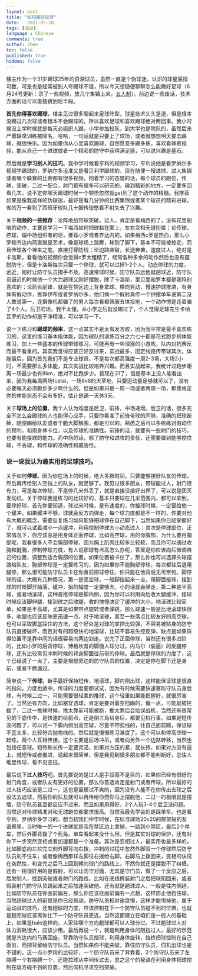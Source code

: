 ```yaml
---
layout: post
title: "如何踢好足球"
date:   2021-05-18
tags: [运动]
language : Chinese
comments: true
author: Zhen
toc: false
published: true
hidden: false
---
```

楼主作为一个31岁踢球25年的资深球员，虽然一直是个伪球迷，认识的球星屈指可数，可是也是经常被别人夸踢球不错，所以今天想随便聊聊怎么能踢好足球（6月24号更新：录了一些视频，放几个集锦上来，[五人制](https://youtu.be/bkG8e7fobQc)）。前边说一些废话，技术方面的话可以直接跳到后半段。

**首先你得喜欢踢球**，楼主见过很多聊起来足球阵型，球星技术头头是道，但是根本没踢过几次球或者根本不会踢球的，所以喜欢足球和喜欢踢球绝对两回事。我小时候没上学时候就是每天必组织人踢，小学参加校队，到大学也是院队的，虽然后来严重缺席训练被除名，哈哈，一句话就是只要上了球场，或者就想想明天要去踢球，就很快乐。因为如果你从心里喜欢踢球，自然愿意多踢多练，喜欢看球赛视频，能从自己一个进球或者一个精彩的防守中获得满足感，可以说兴趣是基石。

然后就是**学习别人的技巧**。我中学时候看亨利的视频学习，亨利说他是看罗纳尔多视频学踢球的，罗纳尔多没准又是看贝利学踢球的，现在随便一搜进球、过人集锦或者哪个联赛的比赛都有很多视频，抱着学习的态度的话，每个球员的跑位，传球，突破，二过一配合，射门都有很多可以研究的，碰到精彩的地方，一定要多回看几次，说不定你哪天踢球时候一个顿悟忽然就get到了这个动作的精髓。我推荐如果是像我这样的伪球迷，最好是看几分钟的比赛集锦或者某个球员的精彩进球，省的万一看到了西班牙球队几十脚传球憋着不射失去了兴趣。

关于**视频的一些推荐**：论阵地战带球突破，过人，肯定是看梅西的了，没有花里胡哨的动作，主要是学习一下梅西如何把球黏在脚上，左右变相无缝衔接；论传球，控球，偏中场组织者的话，推荐小罗或者齐达内的，如果梅西c罗是热血，那么小罗和齐达内简直就是艺术，像是球场上跳舞，球到了脚下，基本不可能被抢走，而且传球各个神来之笔，直接打穿防线；论边路突破，长途奔袭，速度过人，绝对是卡洛斯，看看他的视频你会觉得c罗太粗糙了，经常各种多余的动作然后也没有摆脱防守，但是卡洛斯每次只要一个停球，就可以过掉1-2个人，动态停球的力度，远近，刚好让防守队员措手不及，高速带球时候，防守队员远他就趟球近，防守队员逼近的时候他一个大力趟球又刚好摆脱，除了卡洛斯，里贝里和罗本都是我特别喜欢的；论箭头前锋，就是在禁区边上背身拿球，横向晃动，慢速护球推进，有身体有假动作，推荐伊布或者罗纳尔多，他们俩一个假射真传一个钟摆单车说第二没人敢说第一，连摄像机都骗了的男人每次看都佩服五体投地，一个动作愣是连着骗了4个人。后卫的话，我不太懂，从小学之后就没踢过了，个人觉得足球先生卡纳瓦罗的动作却是干净精准，可以学习一下。

说一下练习和**踢球的频率**，这一点其实不是太有发言权，因为我平常是最不喜欢练习的，这里的练习基本指体能，因为球队的训练百分之六七十都是花式跑步的体能练习，加上一些基本的传球带球练习，可能再有一些溜猴的小游戏，队内对抗赛反而最不看重的。其实我觉得应该正好反过来，实战最多，固定线路传带球其次，体能最后，因为首先我们不是专业球员，不是每次都高强度一周2-3场，大场2小时，不需要那么多体能，其次实战比较培养兴趣。而且实战起来，我统计过跑步距离一场最少也有8km，绝对不比跑步少。我现在31了，但是基本上没人能看出来，因为我每周两场fustal，一场8v8的大草地，只要运动量足够就可以了，没有必要每天必须跑步多少啊什么的。但是如果只是一周一场或者两周一场，那我肯定你的体能状态不会有多好。估计是踢一天休3天。

关于**球场上的位置**，我个人认为难度是后卫，前锋，中场递增。后卫的话，很多完全不怎么会踢球的人也能得心应手，只要你看准了前锋带球的间隙，准确的把球断掉，随便踢给队友或者干脆大脚解围，都是可以的。熟悉之后可以多练练对假动作的预判，和用身体卡位，以及传球的准确性。前锋的话，就要有一些射门的技巧，也要有能接球的能力。而中场的话，除了防守和进攻的责任，还需要做到能够控住球，不丢球，和传球的准确性和威胁性。

### 说一说我认为最实用的足球技巧。

关于如何**停球**。因为你在场上的时候，绝大多数时间，只要能够接好队友的传球，然后再传给别人空挡上的队友，就足够了。我见过很多朋友，带球能过人，射门很有力，可是每次停球，不是停几米外丢了，就是直接没接好出界了，可以说是团灭发动机。关于停球我是练习的比较好的，基本只要球在几米范围内，都可以拿到，要停好球，首先你要知道，球过来时候，是有速度的，你接球时候，一定要给他一个缓冲，如果缓冲不够，球就会反方向弹走，每个球力度都是不一样的，你要对他有大概的概念，需要反复练习如何能够把球停在自己脚下，当然如果你已经掌握好了，就可以试着减小一点缓冲，利用控制停球大小动态过人；其次是停球部位，正常情况下，你应该总是用身体正面停球，比如高空球，用的你胸部，为什么要用胸部呢，我看很多人不会胸部停球，因为胸上肌肉比较多比较软，而且你可以通过收胸和挺胸，控制停球力度，有人说那球有点高怎么办呢，答案是你应该向后微调自己的位置，调整到适合胸部的位置，如果位置被卡住了，那么你也可以选择头球摆渡给队友，胸部停球是一定要练习的，因为如果你不能胸部停球，每次都往后退用腿停，那么很可能防守队员卡在你身前把球停住，你只能在他背后无可奈何。脚停球的话，大概有几种情况，第一是高空球，一般脚抬起来一点，用脚面接球，接到球的时候脚开始落，缓冲，抬的幅度一定要够大，小的话就会弹走，第二种是半高球，或者地滚球，这种首推停球是脚内侧，因为你可以利用向后收大腿缓冲，接球时候应该脚伸腿，接到球之后收腿，收的快慢决定了缓冲的大小，地滚球比较简单，如果是半高球，尤其是如果带点旋转或者弹跳，那么球速一般是比地滚球快很多，收腿也应该反映更迅速一点，对于地滚球，甚至一些落点比较友好的高空球，也可以采取脚底踩住的方法，这个好处是对球的掌控比较强，不容易被贴身的防守队员直接破坏，而且对有的超级快的地滚球，比较不容易失控反弹，缺点是如果踩得位置不是靠中间的话很容易向两边划走。说完了正面停球，当然还有很多进阶的，比如小罗的后背停球，博格坎普的脚面人球分过，内马尔（装逼）的反腿停球，还有比较常见冲刺时候的背身脚面往前带的停球。最后就是停球的力度了，这个已经说了一点了，主要是根据旁边的防守队员的位置，决定是停在脚下还是身前，或者干脆漏过。

简单说一下**传球**。新手最好保持短传，地滚球，脚内侧出球，这样能保证球是很直的指向，力度也适中。传球的力度要都试试，因为有时候需要快速塞防守队员身后球，有时候二过一，可能需要很轻柔的推球，这个轻重如果能把握好，就很厉害了。当然还有方向，比如塞穿透球，肯定是要对着空挡踢的，偏一点，可能就被拦截了，二过一推球时候，推太靠前可能被断，推太靠后会贻误战机，当然还有很常见的下底传中，是快速的给前点，还是倒三角给身后，都要见机行事。如果是短传没问题了，可以试一下脚内侧出高空球，尽量不带弧线的，往自己面前踢，保证球不歪太多，比较符合抛物线的。然后就是慢慢练习准度了。这个可以和停高空球一起练。两个人互相传接。这个主要是后场冲吊，或者向另外一个边路转移，当然也包括任意球。短传和长传一定要灵活，如果对方压的紧，就长传，如果对方没有逼上，就短传或者推进，说起来很简单，但是我见到很多朋友都不能判断好，总往人堆里传球，看不见空挡。

最后说下**过人技巧**吧。首先要说的是过人是手段而不是目的，如果你已经有很好的射门角度，或者队友有更好的位置，那么你首选肯定是射门或者传球。所以最好的过人技巧应该是二过一，这也是最屡试不爽的，因为没有人能不在你传出去球之后设法去追球，然后你的队友就可以再传给你然你马上摆脱他，二过一的极限就是撞墙，防守队员甚至都反应不过来，而且如果用得好，2个人玩3-4个后卫没问题。当然这对传球精准对和无球跑位都要求很高。当然我最先学会的是踩单车。也是看亨利，罗纳尔多学习的。想当初我们中学时候，在标准球场20v20的群架般的友谊赛里，当时唯一的一个进球就是我在禁区边上拿球，一路到小禁区，最后2个单车，然后外脚背拨了个死角。单车看起来没什么用，但是其实对球的保护，还有对你下一步突然变相或者加速都是一个准备。其次是变相过人，最实用也最多样的，比如脚底向左拉完立刻外脚背向右拨，冲刺的过程中忽然外脚背一个停球然后防守队员刹不住车，或者像梅西那样左脚往右拨给右脚，右脚马上拨回来，变相的诀窍在突然性，和变完之后马上回到朝向球门的路线上，不然你就还是摆脱不了纠缠。还有一招很好用的是假射，可以让防守对面，尤其是守门员，做了一个反应之后，后发制人，找到突破或者射门的路线，比如在底线假装射门之后把球扣回来，或者假装射门防守队员跳起来之后加速突破他。还有就是趟球过人，一般是往内侧趟，比如防守队员在你面前偏左，那么你应该往面前偏右一点趟，这样防止他挡住球，当然趟球过人的前提是你已经启动，防守队员相对速度慢，这样才能甩掉他，属于运动战的技巧，还有趟球的力度，应该控制在下一个防守队员碰不到的位置，也就是趟完球应该离你比下一个防守队员更近。当然这都建立在咱们是一般人的基础上，如果是bale这样的，人家往哪个方向趟球都可以人球分过。不过趟球过人对体力消耗很大，应该少用。最后再说一个，就是利用身体的阻挡过人，最好的示范就是齐达内的马赛回旋，背靠防守队员控球，利用身体旋转，始终把球控制在自己面前，而把背留给防守队员。当然如果你不能突破，靠住防守队员，伺机出球也是不错的。这一点小罗用的比较好，一个防守队员来了背靠着，2个防守队员来了左胳膊一个右胳膊一个，还能拉球从中间传过去，总之这个的秘诀在利用身体把球控制在敌方碰不到的位置，然后伺机寻求空挡突破。


<!--stackedit_data:
eyJoaXN0b3J5IjpbMTc4MjcwNDQyMSwtNDc0MTQ2NTgzLC01NT
Y2NzMzNiwxNDkwNzQxMDEsMTE2MDMzNzAzNywxMDQxMzQ3OTQ0
LDExMTcxNzk2NywtMTI4NTMxNDg4Ml19
-->
